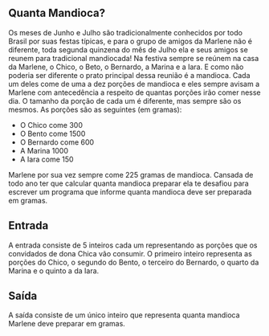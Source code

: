 ## Quanta Mandioca?



Os meses de Junho e Julho são tradicionalmente conhecidos por  todo Brasil por suas festas típicas, e para o grupo de amigos da Marlene não é diferente, toda segunda quinzena do mês de Julho ela e seus  amigos se reunem para tradicional mandiocada! Na festiva sempre se  reúnem na casa da Marlene, o Chico, o Beto, o Bernardo, a Marina e a  Iara. E como não poderia ser diferente o prato principal dessa reunião é a mandioca. Cada um deles come de uma a dez porções de mandioca e eles  sempre avisam a Marlene com antecedência a respeito de quantas porções  irão comer nesse dia. O tamanho da porção de cada um é diferente, mas  sempre são os mesmos. As porções são as seguintes (em gramas):

- O Chico come 300
- O Bento come 1500
- O Bernardo come 600
- A Marina 1000
- A Iara come 150

Marlene por sua vez sempre come 225 gramas de mandioca. Cansada de  todo ano ter que calcular quanta mandioca preparar ela te desafiou para  escrever um programa que informe quanta mandioca deve ser preparada em  gramas.

## Entrada

A entrada consiste de 5 inteiros cada um representando as porções que os convidados de dona Chica vão consumir. O primeiro inteiro representa as porções do Chico, o segundo do Bento, o terceiro do Bernardo, o  quarto da Marina e o quinto a da Iara.

## Saída

A saída consiste de um único inteiro que representa quanta mandioca Marlene deve preparar em gramas.